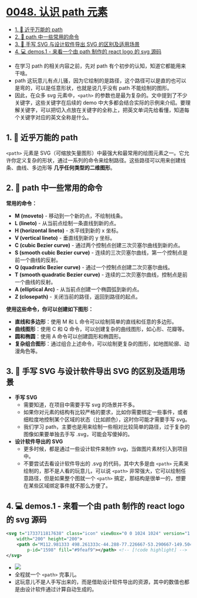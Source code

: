 # [0048. 认识 path 元素](https://github.com/tnotesjs/TNotes.svg/tree/main/notes/0048.%20%E8%AE%A4%E8%AF%86%20path%20%E5%85%83%E7%B4%A0)

<!-- region:toc -->

- [1. 📒 近乎万能的 path](#1--近乎万能的-path)
- [2. 📒 path 中一些常用的命令](#2--path-中一些常用的命令)
- [3. 📒 手写 SVG 与设计软件导出 SVG 的区别及适用场景](#3--手写-svg-与设计软件导出-svg-的区别及适用场景)
- [4. 💻 demos.1 - 来看一个由 path 制作的 react logo 的 svg 源码](#4--demos1---来看一个由-path-制作的-react-logo-的-svg-源码)

<!-- endregion:toc -->
- 在学习 path 的相关内容之前，先对 path 有个初步的认知，知道它都能用来干啥。
- path 这玩意儿有点儿骚，因为它绘制的是路径，这个路径可以是直的也可以是弯的，可以是任意形状，也就是说几乎没有 path 不能绘制的图形。
- 因此，在众多 svg 元素中，`<path>` 的参数也是最为复杂的。文中提到了不少关键字，这些关键字在后续的 demo 中大多都会结合实际的示例来介绍。要理解关键字，可以把切入点放在关键字的全称上，把英文单词先给看懂，知道每个关键字对应的英文全称是什么。

## 1. 📒 近乎万能的 path

`<path>` 元素是 SVG（可缩放矢量图形）中最强大和最常用的绘图元素之一。它允许你定义复杂的形状，通过一系列的命令来绘制路径。这些路径可以用来创建线条、曲线、多边形等 **几乎任何类型的二维图形**。

## 2. 📒 path 中一些常用的命令

**常用的命令：**
- **M (moveto)** - 移动到一个新的点，不绘制线条。
- **L (lineto)** - 从当前点绘制一条直线到新的点。
- **H (horizontal lineto)** - 水平线到新的 x 坐标。
- **V (vertical lineto)** - 垂直线到新的 y 坐标。
- **C (cubic Bezier curve)** - 通过两个控制点创建三次贝塞尔曲线到新的点。
- **S (smooth cubic Bezier curve)** - 连续的三次贝塞尔曲线，第一个控制点是前一个曲线的反射。
- **Q (quadratic Bezier curve)** - 通过一个控制点创建二次贝塞尔曲线。
- **T (smooth quadratic Bezier curve)** - 连续的二次贝塞尔曲线，控制点是前一个曲线的反射。
- **A (elliptical Arc)** - 从当前点创建一个椭圆弧到新的点。
- **Z (closepath)** - 关闭当前的路径，返回到路径的起点。

**使用这些命令，你可以创建如下图形：**
- **直线和多边形**：使用 M 和 L 命令可以绘制简单的直线和任意的多边形。
- **曲线图形**：使用 C 和 Q 命令，可以创建复杂的曲线图形，如心形、花瓣等。
- **圆和椭圆**：使用 A 命令可以创建圆形和椭圆形。
- **复杂组合图形**：通过组合上述命令，可以绘制更复杂的图形，如地图轮廓、动漫角色等。

## 3. 📒 手写 SVG 与设计软件导出 SVG 的区别及适用场景

- **手写 SVG**
  - 需要知道，在项目中需要手写 svg 的场景并不多。
  - 如果你对元素的结构有比较严格的要求，比如你需要绑定一些事件，或者细粒度地控制某个区域的状态（比如颜色），这时你可能才需要手写 svg。
  - 我们学习 path，主要也是用来绘制一些相对比较简单的路径，过于复杂的图像如果要单独去手写 .svg，可能会写傻掉的。
- **设计软件导出的 SVG**
  - 更多时候，都是通过一些设计软件来制作 svg，当做图片素材引入到项目中。
  - 不要尝试去看设计软件导出的 .svg 的代码，其中大多是由 `<path>` 元素来绘制的，那不是人看的玩意儿，可以说 `<path>` 非常强大，它可以绘制任意路径，但是如果整个图就一个 `<path>` 搞定，那结构是很单一的，想要在某些区域绑定事件就不那么方便了。

## 4. 💻 demos.1 - 来看一个由 path 制作的 react logo 的 svg 源码

```xml
<svg t="1733711817638" class="icon" viewBox="0 0 1024 1024" version="1.1" xmlns="http://www.w3.org/2000/svg" p-id="1597"
    width="200" height="200">
    <path d="M112.981333 498.261333c-44.288-77.226667-53.290667-149.504-21.802666-203.989333 42.154667-73.045333 147.968-98.56 281.770666-74.197333a13.738667 13.738667 0 1 1-4.906666 27.008c-123.733333-22.528-218.069333 0.213333-253.098667 60.928-25.813333 44.672-18.048 107.050667 21.845333 176.64a13.738667 13.738667 0 1 1-23.808 13.653333z m636.586667-258.944c78.293333 1.024 134.656 25.429333 160.042667 69.376 34.986667 60.544 7.68 153.386667-73.301334 249.045334a13.738667 13.738667 0 1 0 20.906667 17.749333c87.637333-103.509333 118.229333-207.616 76.16-280.533333-30.976-53.632-96.426667-81.92-183.424-83.072a13.738667 13.738667 0 1 0-0.341333 27.434666z m-79.104 650.197334a13.738667 13.738667 0 0 0-18.858667 4.693333c-39.850667 66.261333-88.746667 102.357333-139.093333 102.357333-70.058667 0-136.874667-70.272-179.2-188.501333a13.738667 13.738667 0 1 0-25.856 9.258667C353.237333 945.237333 428.202667 1024 512.426667 1024c61.44 0 118.314667-41.898667 162.688-115.626667a13.738667 13.738667 0 0 0-4.693334-18.858666z m313.856-110.677334a65.706667 65.706667 0 0 1-103.936 53.333334c-104.746667 61.653333-304.896 30.293333-493.226667-78.506667-80.213333-46.293333-150.485333-102.058667-204.586666-161.493333a13.738667 13.738667 0 1 1 20.309333-18.474667c52.138667 57.301333 120.192 111.317333 197.973333 156.202667 177.792 102.656 364.928 133.12 460.672 81.322666a65.706667 65.706667 0 1 1 122.794667-32.384z m-813.312 0a65.706667 65.706667 0 1 1-97.493333-57.386666c-9.941333-122.752 119.04-287.317333 314.026666-399.872 80.981333-46.762667 165.290667-79.957333 244.522667-96.896a13.738667 13.738667 0 0 1 5.76 26.794666c-76.373333 16.384-157.994667 48.512-236.586667 93.866667-183.637333 106.026667-304.981333 258.858667-300.714666 368.085333 1.621333-0.128 3.2-0.256 4.821333-0.256 36.266667 0 65.706667 29.44 65.706667 65.706667zM446.805333 65.706667a65.706667 65.706667 0 0 1 131.328 0c0 0.981333-0.085333 1.92-0.128 2.858666 108.757333 56.192 184.32 247.893333 184.32 469.461334 0 91.093333-12.714667 178.517333-36.437333 254.293333a13.738667 13.738667 0 1 1-26.197333-8.192c22.869333-73.045333 35.2-157.738667 35.2-246.101333 0-208.64-69.376-388.053333-164.138667-442.154667a65.621333 65.621333 0 0 1-123.946667-30.165333z m55.637334 425.856a47.530667 47.530667 0 1 0 20.053333 92.928 47.530667 47.530667 0 0 0-20.053333-92.928z"
        p-id="1598" fill="#9feaf9"></path> <!-- [!code highlight] -->
</svg>
```

- ![](assets/2024-12-09-17-14-48.png)
- 全程就一个 `<path>` 完事儿。
- 这玩意儿不是人手写出来的，而是借助设计软件导出的资源，其中的数值也都是由设计软件通过计算自动生成的。
